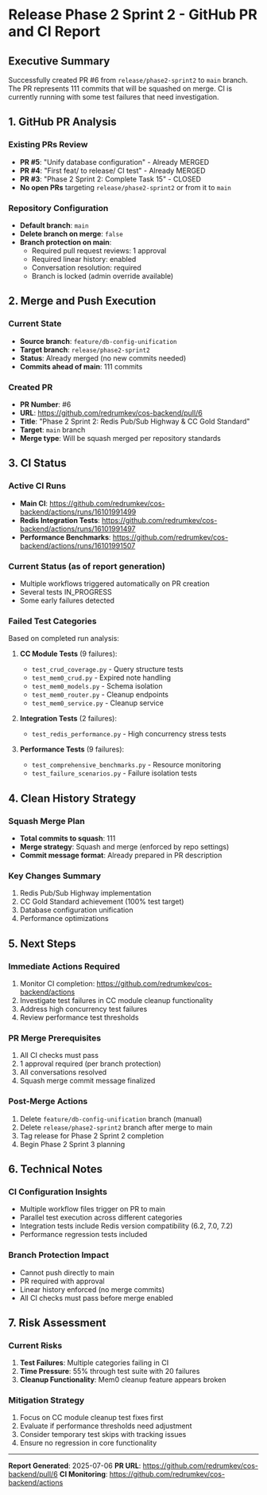 # Release Phase 2 Sprint 2 - GitHub PR and CI Report

## Executive Summary

Successfully created PR #6 from `release/phase2-sprint2` to `main` branch. The PR represents 111 commits that will be squashed on merge. CI is currently running with some test failures that need investigation.

## 1. GitHub PR Analysis

### Existing PRs Review
- **PR #5**: "Unify database configuration" - Already MERGED
- **PR #4**: "First feat/ to release/ CI test" - Already MERGED
- **PR #3**: "Phase 2 Sprint 2: Complete Task 15" - CLOSED
- **No open PRs** targeting `release/phase2-sprint2` or from it to `main`

### Repository Configuration
- **Default branch**: `main`
- **Delete branch on merge**: `false`
- **Branch protection on main**:
  - Required pull request reviews: 1 approval
  - Required linear history: enabled
  - Conversation resolution: required
  - Branch is locked (admin override available)

## 2. Merge and Push Execution

### Current State
- **Source branch**: `feature/db-config-unification`
- **Target branch**: `release/phase2-sprint2`
- **Status**: Already merged (no new commits needed)
- **Commits ahead of main**: 111 commits

### Created PR
- **PR Number**: #6
- **URL**: https://github.com/redrumkev/cos-backend/pull/6
- **Title**: "Phase 2 Sprint 2: Redis Pub/Sub Highway & CC Gold Standard"
- **Target**: `main` branch
- **Merge type**: Will be squash merged per repository standards

## 3. CI Status

### Active CI Runs
- **Main CI**: https://github.com/redrumkev/cos-backend/actions/runs/16101991499
- **Redis Integration Tests**: https://github.com/redrumkev/cos-backend/actions/runs/16101991497
- **Performance Benchmarks**: https://github.com/redrumkev/cos-backend/actions/runs/16101991507

### Current Status (as of report generation)
- Multiple workflows triggered automatically on PR creation
- Several tests IN_PROGRESS
- Some early failures detected

### Failed Test Categories
Based on completed run analysis:
1. **CC Module Tests** (9 failures):
   - `test_crud_coverage.py` - Query structure tests
   - `test_mem0_crud.py` - Expired note handling
   - `test_mem0_models.py` - Schema isolation
   - `test_mem0_router.py` - Cleanup endpoints
   - `test_mem0_service.py` - Cleanup service

2. **Integration Tests** (2 failures):
   - `test_redis_performance.py` - High concurrency stress tests

3. **Performance Tests** (9 failures):
   - `test_comprehensive_benchmarks.py` - Resource monitoring
   - `test_failure_scenarios.py` - Failure isolation tests

## 4. Clean History Strategy

### Squash Merge Plan
- **Total commits to squash**: 111
- **Merge strategy**: Squash and merge (enforced by repo settings)
- **Commit message format**: Already prepared in PR description

### Key Changes Summary
1. Redis Pub/Sub Highway implementation
2. CC Gold Standard achievement (100% test target)
3. Database configuration unification
4. Performance optimizations

## 5. Next Steps

### Immediate Actions Required
1. Monitor CI completion: https://github.com/redrumkev/cos-backend/actions
2. Investigate test failures in CC module cleanup functionality
3. Address high concurrency test failures
4. Review performance test thresholds

### PR Merge Prerequisites
1. All CI checks must pass
2. 1 approval required (per branch protection)
3. All conversations resolved
4. Squash merge commit message finalized

### Post-Merge Actions
1. Delete `feature/db-config-unification` branch (manual)
2. Delete `release/phase2-sprint2` branch after merge to main
3. Tag release for Phase 2 Sprint 2 completion
4. Begin Phase 2 Sprint 3 planning

## 6. Technical Notes

### CI Configuration Insights
- Multiple workflow files trigger on PR to main
- Parallel test execution across different categories
- Integration tests include Redis version compatibility (6.2, 7.0, 7.2)
- Performance regression tests included

### Branch Protection Impact
- Cannot push directly to main
- PR required with approval
- Linear history enforced (no merge commits)
- All CI checks must pass before merge enabled

## 7. Risk Assessment

### Current Risks
1. **Test Failures**: Multiple categories failing in CI
2. **Time Pressure**: 55% through test suite with 20 failures
3. **Cleanup Functionality**: Mem0 cleanup feature appears broken

### Mitigation Strategy
1. Focus on CC module cleanup test fixes first
2. Evaluate if performance thresholds need adjustment
3. Consider temporary test skips with tracking issues
4. Ensure no regression in core functionality

---

**Report Generated**: 2025-07-06
**PR URL**: https://github.com/redrumkev/cos-backend/pull/6
**CI Monitoring**: https://github.com/redrumkev/cos-backend/actions
